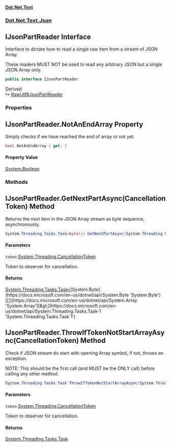 #### [Dot.Net.Text](index.md 'index')
### [Dot.Net.Text.Json](Dot.Net.Text.Json.md 'Dot.Net.Text.Json')

## IJsonPartReader Interface

Interface to dictate how to read a single raw item from a stream of JSON Array.

These readers MUST NOT be used to read any arbitrary JSON but a single JSON Array only.

```csharp
public interface IJsonPartReader
```

Derived  
&#8627; [RawUtf8JsonPartReader](Dot.Net.Text.Json.Utf8.RawUtf8JsonPartReader.md 'Dot.Net.Text.Json.Utf8.RawUtf8JsonPartReader')
### Properties

<a name='Dot.Net.Text.Json.IJsonPartReader.NotAnEndArray'></a>

## IJsonPartReader.NotAnEndArray Property

Simply checks if we have reached the end of array or not yet.

```csharp
bool NotAnEndArray { get; }
```

#### Property Value
[System.Boolean](https://docs.microsoft.com/en-us/dotnet/api/System.Boolean 'System.Boolean')
### Methods

<a name='Dot.Net.Text.Json.IJsonPartReader.GetNextPartAsync(System.Threading.CancellationToken)'></a>

## IJsonPartReader.GetNextPartAsync(CancellationToken) Method

Returns the next item in the JSON Array stream as byte sequence, asynchronously.

```csharp
System.Threading.Tasks.Task<byte[]> GetNextPartAsync(System.Threading.CancellationToken token);
```
#### Parameters

<a name='Dot.Net.Text.Json.IJsonPartReader.GetNextPartAsync(System.Threading.CancellationToken).token'></a>

`token` [System.Threading.CancellationToken](https://docs.microsoft.com/en-us/dotnet/api/System.Threading.CancellationToken 'System.Threading.CancellationToken')

Token to observer for cancellation.

#### Returns
[System.Threading.Tasks.Task&lt;](https://docs.microsoft.com/en-us/dotnet/api/System.Threading.Tasks.Task-1 'System.Threading.Tasks.Task`1')[System.Byte](https://docs.microsoft.com/en-us/dotnet/api/System.Byte 'System.Byte')[[]](https://docs.microsoft.com/en-us/dotnet/api/System.Array 'System.Array')[&gt;](https://docs.microsoft.com/en-us/dotnet/api/System.Threading.Tasks.Task-1 'System.Threading.Tasks.Task`1')

<a name='Dot.Net.Text.Json.IJsonPartReader.ThrowIfTokenNotStartArrayAsync(System.Threading.CancellationToken)'></a>

## IJsonPartReader.ThrowIfTokenNotStartArrayAsync(CancellationToken) Method

Check if JSON stream do start with opening Array symbol, if not, throws
an exception.

NOTE: This should be the first call (and MUST be the ONLY call) before calling any other method.

```csharp
System.Threading.Tasks.Task ThrowIfTokenNotStartArrayAsync(System.Threading.CancellationToken token);
```
#### Parameters

<a name='Dot.Net.Text.Json.IJsonPartReader.ThrowIfTokenNotStartArrayAsync(System.Threading.CancellationToken).token'></a>

`token` [System.Threading.CancellationToken](https://docs.microsoft.com/en-us/dotnet/api/System.Threading.CancellationToken 'System.Threading.CancellationToken')

Token to observer for cancellation.

#### Returns
[System.Threading.Tasks.Task](https://docs.microsoft.com/en-us/dotnet/api/System.Threading.Tasks.Task 'System.Threading.Tasks.Task')